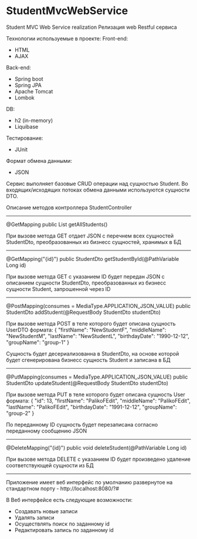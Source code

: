 # StudentMvcWebService
Student MVC Web Service realization
Релизация web Restful сервиса

Технологии используемые в проекте:
Front-end:
- HTML
- AJAX

Back-end:
- Spring boot
- Spring JPA
- Apache Tomcat
- Lombok

DB:
- h2 (in-memory)
- Liquibase

Тестирование:
- JUnit

Формат обмена данными:
- JSON

Сервис выполняет базовые CRUD операции над сущностью Student.
Во входящих/исходящих потоках обмена данными используются сущности DTO.

Описание методов контроллера StudentController
***
@GetMapping
public List<StudentDto> getAllStudents()

При вызове метода GET отдает JSON с перечнем всех сущностей StudentDto, преобразованных из бизнесс сущностей, хранимых в БД
***
@GetMapping("{id}")
public StudentDto getStudentById(@PathVariable Long id)

При вызове метода GET c указанием ID будет передан JSON с описанием сущности StudentDto, преобразованных из бизнесс сущности Student, запрошенной через ID
***
 @PostMapping(consumes = MediaType.APPLICATION_JSON_VALUE)
 public StudentDto addStudent(@RequestBody StudentDto studentDto)
 
 При вызове метода POST в теле которого будет описана сущность UserDTO формата:
{
    "firstName": "NewStudentF",
    "middleName": "NewStudentM",
    "lastName": "NewStudentL",
    "birthdayDate": "1990-12-12",
    "groupName": "group-1"
}

Сущность будет десериализованна в StudentDto, на основе которой будет сгенерирована бизнесс сущность Student и записана в БД
***
@PutMapping(consumes = MediaType.APPLICATION_JSON_VALUE)
public StudentDto updateStudent(@RequestBody StudentDto studentDto)

При вызове метода PUT в теле которого будет описана сущность User формата:
{
        "id": 13,
        "firstName": "PalikoFEdit",
        "middleName": "PalikoFEdit",
        "lastName": "PalikoFEdit",
        "birthdayDate": "1991-12-12",
        "groupName": "group-2"
}

По переданному ID сущность будет перезаписана согласно переданному сообщению JSON
***
@DeleteMapping("{id}")
public void deleteStudent(@PathVariable Long id)

При вызове метода DELETE c указанием ID будет произведено удаление соответствующей сущности из БД
***
Приложение имеет веб интерфейс по умолчанию развернутое на стандартном порту - http://localhost:8080/?#

В Веб интерфейсе есть следующие возможности:
- Создавать новые записи
- Удалять записи
- Осуществлять поиск по заданному id
- Редактировать запись по заданному id
